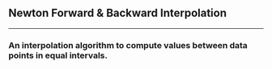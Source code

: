 ## Newton Forward & Backward Interpolation
---
### An interpolation algorithm to compute values between data points in equal intervals.
